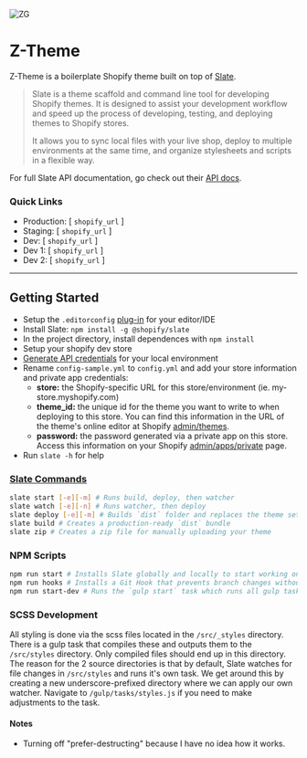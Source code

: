 ![ZG](https://i.imgur.com/KBnzMey.png)

# Z-Theme

Z-Theme is a boilerplate Shopify theme built on top of [Slate](https://shopify.github.io/slate/).

> Slate is a theme scaffold and command line tool for developing Shopify themes. It is designed to assist your development workflow and speed up the process of developing, testing, and deploying themes to Shopify stores.
>
> It allows you to sync local files with your live shop, deploy to multiple environments at the same time, and organize stylesheets and scripts in a flexible way.

For full Slate API documentation, go check out their [API docs](https://shopify.github.io/slate/).

### Quick Links
- Production: [ `shopify_url` ]
- Staging:  [ `shopify_url` ]
- Dev:  [ `shopify_url` ]
- Dev 1:  [ `shopify_url` ]
- Dev 2:  [ `shopify_url` ]

---

## Getting Started

- Setup the `.editorconfig` [plug-in](https://editorconfig.org/#download) for your editor/IDE
- Install Slate: `npm install -g @shopify/slate`
- In the project directory, install dependences with `npm install`
- Setup your shopify dev store
- [Generate API credentials](https://help.shopify.com/api/getting-started/api-credentials#get-credentials-through-the-shopify-admin) for your local environment
- Rename `config-sample.yml` to `config.yml` and add your store information and private app credentials:
  - **store:** the Shopify-specific URL for this store/environment (ie. my-store.myshopify.com)
  - **theme_id:** the unique id for the theme you want to write to when deploying to this store. You can find this information in the URL of the theme's online editor at Shopify [admin/themes](https://shopify.com/admin/themes).
  - **password:** the password generated via a private app on this store.  Access this information on your Shopify [admin/apps/private](https://shopify.com/admin/apps/private) page.
- Run `slate -h` for help

### [Slate Commands](https://shopify.github.io/slate/commands/)

```bash
slate start [-e][-m] # Runs build, deploy, then watcher
slate watch [-e][-n] # Runs watcher, then deploy
slate deploy [-e][-m] # Builds `dist` folder and replaces the theme set in config.yml
slate build # Creates a production-ready `dist` bundle
slate zip # Creates a zip file for manually uploading your theme
```

### NPM Scripts

```bash
npm run start # Installs Slate globally and locally to start working on any project.
npm run hooks # Installs a Git Hook that prevents branch changes without stopping the watcher (sets a touch -a to the config.yml to force the watcher stop)
npm run start-dev # Runs the `gulp start` task which runs all gulp tasks and then starts a watcher
```

### SCSS Development

All styling is done via the scss files located in the `/src/_styles` directory.  There is a gulp task that compiles these and outputs them to the `/src/styles` directory.  Only compiled files should end up in this directory.  The reason for the 2 source directories is that by default, Slate watches for file changes in `/src/styles` and runs it's own task.  We get around this by creating a new underscore-prefixed directory where we can apply our own watcher.  Navigate to `/gulp/tasks/styles.js` if you need to make adjustments to the task.

#### Notes
- Turning off "prefer-destructing" because I have no idea how it works.
